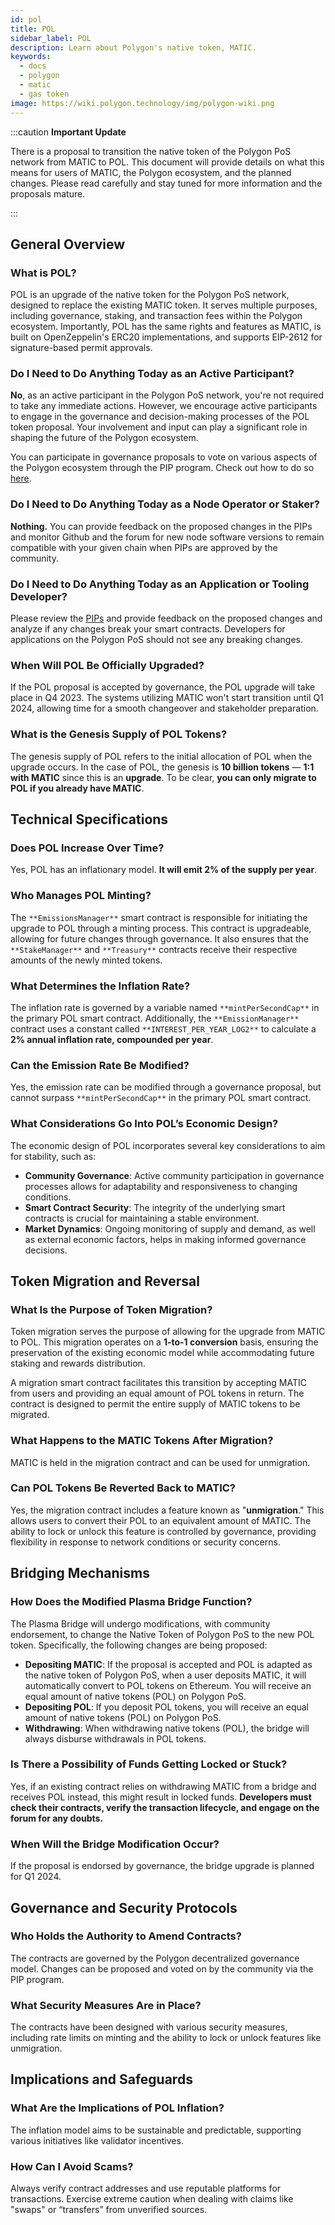 ```yaml
---
id: pol
title: POL
sidebar_label: POL
description: Learn about Polygon's native token, MATIC.
keywords:
  - docs
  - polygon
  - matic
  - gas token
image: https://wiki.polygon.technology/img/polygon-wiki.png
---
```


:::caution **Important Update**

There is a proposal to transition the native token of the Polygon PoS network from MATIC to POL. This document will provide details on what this means for users of MATIC, the Polygon ecosystem, and the planned changes. Please read carefully and stay tuned for more information and the proposals mature.

:::

## General Overview

### What is POL?

POL is an upgrade of the native token for the Polygon PoS network, designed to replace the existing MATIC token. It serves multiple purposes, including governance, staking, and transaction fees within the Polygon ecosystem. Importantly, POL has the same rights and features as MATIC, is built on OpenZeppelin's ERC20 implementations, and supports EIP-2612 for signature-based permit approvals.

### Do I Need to Do Anything Today as an Active Participant?

**No**, as an active participant in the Polygon PoS network, you're not required to take any immediate actions. However, we encourage active participants to engage in the governance and decision-making processes of the POL token proposal. Your involvement and input can play a significant role in shaping the future of the Polygon ecosystem.

You can participate in governance proposals to vote on various aspects of the Polygon ecosystem through the PIP program. Check out how to do so [here](https://wiki.polygon.technology/docs/category/polygon-improvement-proposals-pips/).

### **Do** I Need to Do Anything Today **as a Node Operator or Staker?**

**Nothing.** You can provide feedback on the proposed changes in the PIPs and monitor Github and the forum for new node software versions to remain compatible with your given chain when PIPs are approved by the community.

### **Do** I Need to Do Anything **Today as an Application or Tooling Developer?**

Please review the [PIPs](https://forum.polygon.technology/t/pip-18-polygon-2-0-phase-0-frontier/12913) and provide feedback on the proposed changes and analyze if any changes break your smart contracts. Developers for applications on the Polygon PoS should not see any breaking changes.

### When Will POL Be Officially Upgraded?

If the POL proposal is accepted by governance, the POL upgrade will take place in Q4 2023. The systems utilizing MATIC won't start transition until Q1 2024, allowing time for a smooth changeover and stakeholder preparation.

### What is the Genesis Supply of POL Tokens?

The genesis supply of POL refers to the initial allocation of POL when the upgrade occurs. In the case of POL, the genesis is **10 billion tokens** — **1:1 with MATIC** since this is an **upgrade**. To be clear, **you can only migrate to POL if you already have MATIC**.

## Technical Specifications

### Does POL Increase Over Time?

Yes, POL has an inflationary model. **It will emit 2% of the supply per year**.

### Who Manages POL Minting?

The `**EmissionsManager**` smart contract is responsible for initiating the upgrade to POL through a minting process. This contract is upgradeable, allowing for future changes through governance. It also ensures that the `**StakeManager**` and `**Treasury**` contracts receive their respective amounts of the newly minted tokens.

### What Determines the Inflation Rate?

The inflation rate is governed by a variable named `**mintPerSecondCap**` in the primary POL smart contract. Additionally, the `**EmissionManager**` contract uses a constant called `**INTEREST_PER_YEAR_LOG2**` to calculate a **2% annual inflation rate, compounded per year**.

### Can the Emission Rate Be Modified?

Yes, the emission rate can be modified through a governance proposal, but cannot surpass `**mintPerSecondCap**` in the primary POL smart contract.

### ****What Considerations Go Into POL’s Economic Design?****

The economic design of POL incorporates several key considerations to aim for stability, such as:

- **Community Governance**: Active community participation in governance processes allows for adaptability and responsiveness to changing conditions.
- **Smart Contract Security**: The integrity of the underlying smart contracts is crucial for maintaining a stable environment.
- **Market Dynamics**: Ongoing monitoring of supply and demand, as well as external economic factors, helps in making informed governance decisions.

## Token Migration and Reversal

### What Is the Purpose of Token Migration?

Token migration serves the purpose of allowing for the upgrade from MATIC to POL. This migration operates on a **1-to-1 conversion** basis, ensuring the preservation of the existing economic model while accommodating future staking and rewards distribution. 

A migration smart contract facilitates this transition by accepting MATIC from users and providing an equal amount of POL tokens in return. The contract is designed to permit the entire supply of MATIC tokens to be migrated.

### What Happens to the MATIC Tokens After Migration?

MATIC is held in the migration contract and can be used for unmigration.

### Can POL Tokens Be Reverted Back to MATIC?

Yes, the migration contract includes a feature known as "**unmigration**." This allows users to convert their POL to an equivalent amount of MATIC. The ability to lock or unlock this feature is controlled by governance, providing flexibility in response to network conditions or security concerns.

## Bridging Mechanisms

### How Does the Modified Plasma Bridge Function?

The Plasma Bridge will undergo modifications, with community endorsement, to change the Native Token of Polygon PoS to the new POL token. Specifically, the following changes are being proposed:

- **Depositing MATIC**: If the proposal is accepted and POL is adapted as the native token of Polygon PoS, when a user deposits MATIC, it will automatically convert to POL tokens on Ethereum. You will receive an equal amount of native tokens (POL) on Polygon PoS.
- **Depositing POL**: If you deposit POL tokens, you will receive an equal amount of native tokens (POL) on Polygon PoS.
- **Withdrawing**: When withdrawing native tokens (POL), the bridge will always disburse withdrawals in POL tokens.

### Is There a Possibility of Funds Getting Locked or Stuck?

Yes, if an existing contract relies on withdrawing MATIC from a bridge and receives POL instead, this might result in locked funds. **Developers must check their contracts, verify the transaction lifecycle, and engage on the forum for any doubts.**

### When Will the Bridge Modification Occur?

If the proposal is endorsed by governance, the bridge upgrade is planned for Q1 2024.

## Governance and Security Protocols

### Who Holds the Authority to Amend Contracts?

The contracts are governed by the Polygon decentralized governance model. Changes can be proposed and voted on by the community via the PIP program.

### What Security Measures Are in Place?

The contracts have been designed with various security measures, including rate limits on minting and the ability to lock or unlock features like unmigration.

## Implications and Safeguards

### What Are the Implications of POL Inflation?

The inflation model aims to be sustainable and predictable, supporting various initiatives like validator incentives.

### How Can I Avoid Scams?

Always verify contract addresses and use reputable platforms for transactions. Exercise extreme caution when dealing with claims like "swaps" or “transfers” from unverified sources.
